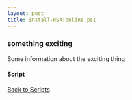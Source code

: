 ```yaml
---
layout: post
title: Install-RSATonline.ps1
---
```


### something exciting

Some information about the exciting thing

#### Script

<script src="https://gist-it.appspot.com/github.com/BanterBoy/scripts-blog/blob/master/PowerShell/scripts/installScripts/Install-RSATonline.ps1" crossorigin="anonymous"></script>

<a href="/menu/_pages/scripts.html">Back to Scripts</a>
